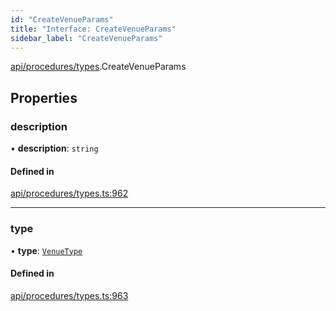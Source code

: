```yaml
---
id: "CreateVenueParams"
title: "Interface: CreateVenueParams"
sidebar_label: "CreateVenueParams"
---
```


[api/procedures/types](../../../../../modules/API/Procedures/Types/Types.md).CreateVenueParams

## Properties

### description

• **description**: `string`

#### Defined in

[api/procedures/types.ts:962](https://github.com/PolymeshAssociation/polymesh-sdk/blob/fedc4714f/src/api/procedures/types.ts#L962)

___

### type

• **type**: [`VenueType`](../../../../../enums/API/Entities/Venue/Types/VenueType/VenueType.md)

#### Defined in

[api/procedures/types.ts:963](https://github.com/PolymeshAssociation/polymesh-sdk/blob/fedc4714f/src/api/procedures/types.ts#L963)
